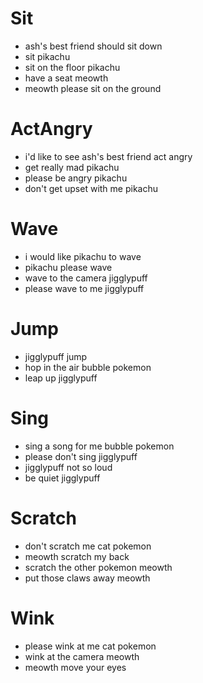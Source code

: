 # Sit
- ash's best friend should sit down
- sit pikachu
- sit on the floor pikachu
- have a seat meowth
- meowth please sit on the ground

# ActAngry
- i'd like to see ash's best friend act angry
- get really mad pikachu
- please be angry pikachu
- don't get upset with me pikachu

# Wave
- i would like pikachu to wave
- pikachu please wave
- wave to the camera jigglypuff
- please wave to me jigglypuff

# Jump
- jigglypuff jump
- hop in the air bubble pokemon
- leap up jigglypuff

# Sing
- sing a song for me bubble pokemon
- please don't sing jigglypuff
- jigglypuff not so loud
- be quiet jigglypuff

# Scratch
- don't scratch me cat pokemon
- meowth scratch my back
- scratch the other pokemon meowth
- put those claws away meowth

# Wink
- please wink at me cat pokemon
- wink at the camera meowth
- meowth move your eyes
